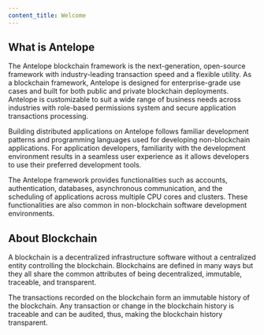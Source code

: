 ```yaml
---
content_title: Welcome
---
```


## What is Antelope

The Antelope blockchain framework is the next-generation, open-source framework with industry-leading transaction speed and a flexible utility. As a blockchain framework, Antelope is designed for enterprise-grade use cases and built for both public and private blockchain deployments. Antelope is customizable to suit a wide range of business needs across industries with role-based permissions system and secure application transactions processing.

Building distributed applications on Antelope follows familiar development patterns and programming languages used for developing non-blockchain applications. For application developers, familiarity with the development environment results in a seamless user experience as it allows developers to use their preferred development tools.

The Antelope framework provides functionalities such as accounts, authentication, databases, asynchronous communication, and the scheduling of applications across multiple CPU cores and clusters. These functionalities are also common in non-blockchain software development environments.

## About Blockchain

A blockchain is a decentralized infrastructure software without a centralized entity controlling the blockchain. Blockchains are defined in many ways but they all share the common attributes of being decentralized, immutable, traceable, and transparent.

The transactions recorded on the blockchain form an immutable history of the blockchain. Any transaction or change in the blockchain history is traceable and can be audited, thus, making the blockchain history transparent.
